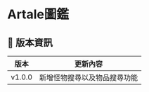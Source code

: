 # Artale圖鑑
## 📌 版本資訊

| 版本   | 更新內容                           |
|--------|------------------------------------|
| v1.0.0 | 新增怪物搜尋以及物品搜尋功能       |